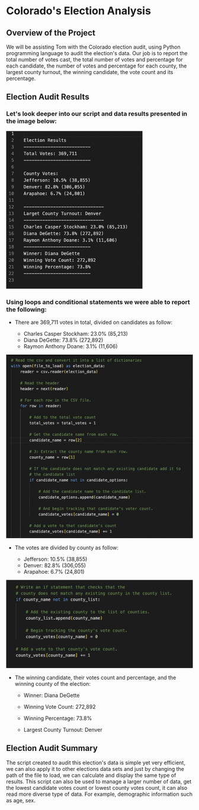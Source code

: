 # Colorado's Election Analysis


## Overview of the Project

We will be assisting Tom with the Colorado election audit, using Python programming language to audit the election's data. Our job is to report the total number of votes cast, the total number of votes and percentage for each candidate, the number of votes and percentage for each county, the largest county turnout, the winning candidate, the vote count and its percentage. 

## Election Audit Results

### Let's look deeper into our script and data results presented in the image below:

![This is an image](https://github.com/Zbahsoun/Election_Analysis/blob/main/Resources/Image%201.png)

### Using loops and conditional statements we were able to report the following:

- There are 369,711 votes in total, divided on candidates as follow:

    - Charles Casper Stockham: 23.0% (85,213)
    - Diana DeGette: 73.8% (272,892)
    - Raymon Anthony Doane: 3.1% (11,606)

![This is an image](https://github.com/Zbahsoun/Election_Analysis/blob/main/Resources/Image%202.png)

- The votes are divided by county as follow:

   - Jefferson: 10.5% (38,855)
   - Denver: 82.8% (306,055)
   - Arapahoe: 6.7% (24,801)

![This is an image](https://github.com/Zbahsoun/Election_Analysis/blob/main/Resources/Image%203.png)

- The winning candidate, their votes count and percentage, and the winning county of the election:

   - Winner: Diana DeGette
   - Winning Vote Count: 272,892
   - Winning Percentage: 73.8%

   - Largest County Turnout: Denver

## Election Audit Summary

The script created to audit this election's data is simple yet very efficient, we can also apply it to other elections data sets and just by changing the path of the file to load, we can calculate and display the same type of results. This script can also be used to manage a larger number of data, get the lowest candidate votes count or lowest county votes count, it can also read more diverse type of data. For example, demographic information such as age, sex.
